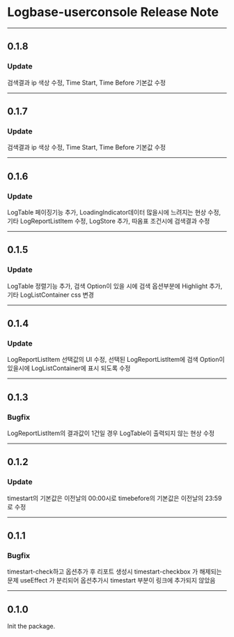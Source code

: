 # Logbase-userconsole Release Note

---
## 0.1.8
### Update
검색결과 ip 색상 수정, Time Start, Time Before 기본값 수정

---
## 0.1.7
### Update
검색결과 ip 색상 수정, Time Start, Time Before 기본값 수정

---
## 0.1.6
### Update
LogTable 페이징기능 추가, LoadingIndicator데이터 많을시에 느려지는 현상 수정, 기타 LogReportListItem 수정, LogStore 추가, 따옴표 조건시에 검색결과 수정

---
## 0.1.5
### Update
LogTable 정렬기능 추가, 검색 Option이 있을 시에 검색 옵션부분에 Highlight 추가, 기타 LogListContainer css 변경

---
## 0.1.4
### Update
LogReportListItem 선택값의 UI 수정, 선택된 LogReportListItem에 검색 Option이 있을시에 LogListContainer에 표시 되도록 수정

---
## 0.1.3
### Bugfix
LogReportListItem의 결과값이 1건일 경우 LogTable이 출력되지 않는 현상 수정

---
## 0.1.2
### Update
timestart의 기본값은 이전날의 00:00시로 timebefore의 기본값은 이전날의 23:59로 수정

---
## 0.1.1
### Bugfix
timestart-check하고 옵션추가 후 리포트 생성시 timestart-checkbox 가 해제되는 문제
useEffect 가 분리되어 옵션추가시 timestart 부분이 링크에 추가되지 않았음

---
## 0.1.0
Init the package.